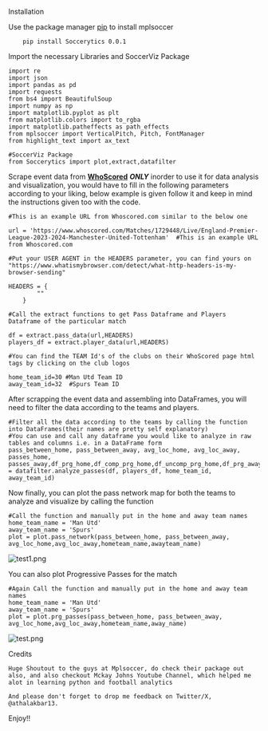 Installation

Use the package manager [pip](pypi.org) to install mplsoccer
        
        pip install Soccerytics 0.0.1

Import the necessary Libraries and SoccerViz Package
    
    import re
    import json
    import pandas as pd
    import requests
    from bs4 import BeautifulSoup
    import numpy as np
    import matplotlib.pyplot as plt
    from matplotlib.colors import to_rgba
    import matplotlib.patheffects as path_effects
    from mplsoccer import VerticalPitch, Pitch, FontManager
    from highlight_text import ax_text
    
    #SoccerViz Package
    from Soccerytics import plot,extract,datafilter

Scrape event data from **[WhoScored](whoscored.com)** **_ONLY_** inorder to use it for data analysis and visualization, you would have to fill in the following parameters according to
your liking, below example is given follow it and keep in mind the instructions given too with the code.
    
    
    #This is an example URL from Whoscored.com similar to the below one
    
    url = 'https://www.whoscored.com/Matches/1729448/Live/England-Premier-League-2023-2024-Manchester-United-Tottenham'  #This is an example URL from Whoscored.com
    
    #Put your USER AGENT in the HEADERS parameter, you can find yours on "https://www.whatismybrowser.com/detect/what-http-headers-is-my-browser-sending"
    
    HEADERS = {
            ""
        }

    #Call the extract functions to get Pass Dataframe and Players Dataframe of the particular match
    
    df = extract.pass_data(url,HEADERS)
    players_df = extract.player_data(url,HEADERS)
    
    #You can find the TEAM Id's of the clubs on their WhoScored page html tags by clicking on the club logos
    
    home_team_id=30 #Man Utd Team ID
    away_team_id=32  #Spurs Team ID

After scrapping the event data and assembling into DataFrames, you will need to filter the data according to the teams and players.

    #Filter all the data according to the teams by calling the function into DataFrames(their names are pretty self explanatory)
    #You can use and call any dataframe you would like to analyze in raw tables and columns i.e. in a DataFrame form
    pass_between_home, pass_between_away, avg_loc_home, avg_loc_away, passes_home, passes_away,df_prg_home,df_comp_prg_home,df_uncomp_prg_home,df_prg_away,df_comp_prg_away,df_uncomp_prg_away = datafilter.analyze_passes(df, players_df, home_team_id, away_team_id)

Now finally, you can plot the pass network map for both the teams to analyze and visualize by calling the function

    #Call the function and manually put in the home and away team names
    home_team_name = 'Man Utd'
    away_team_name = 'Spurs'
    plot = plot.pass_network(pass_between_home, pass_between_away, avg_loc_home,avg_loc_away,hometeam_name,awayteam_name)
    
![test1.png](SoccerViz%2Ftest1.png)

You can also plot Progressive Passes for the match
   
    #Again Call the function and manually put in the home and away team names
    home_team_name = 'Man Utd'
    away_team_name = 'Spurs'
    plot = plot.prg_passes(pass_between_home, pass_between_away, avg_loc_home,avg_loc_away,hometeam_name,away_name)
![test.png](SoccerViz%2Ftest.png)

Credits
    
    Huge Shoutout to the guys at Mplsoccer, do check their package out also, and also checkout Mckay Johns Youtube Channel, which helped me alot in learning python and football analytics
    
    And please don't forget to drop me feedback on Twitter/X, @athalakbar13.

Enjoy!!

    
